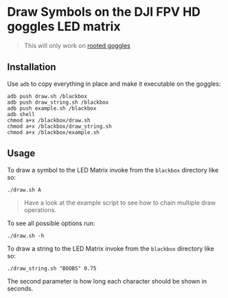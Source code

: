 # Draw Symbols on the DJI FPV HD goggles LED matrix

> This will only work on [rooted goggles](https://github.com/fpv-wtf/margerine)

## Installation
Use `adb` to copy everything in place and make it executable on the goggles:

```
adb push draw.sh /blackbox
adb push draw_string.sh /blackbox
adb push example.sh /blackbox
adb shell
chmod a+x /blackbox/draw.sh
chmod a+x /blackbox/draw_string.sh
chmod a+x /blackbox/example.sh
```

## Usage
To draw a symbol to the LED Matrix invoke from the `blackbox` directory like so:

```
./draw.sh A
```

> Have a look at the example script to see how to chain multiple draw operations.


To see all possible options run:

```
./draw.sh -h
```

To draw a string to the LED Matrix invoke from the `blackbox` directory like so:

```
./draw_string.sh "BOOBS" 0.75
```

The second parameter is how long each character should be shown in seconds.
